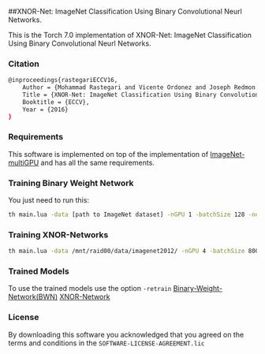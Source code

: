 ##XNOR-Net: ImageNet Classification Using Binary Convolutional Neurl Networks.

This is the Torch 7.0 implementation of XNOR-Net: ImageNet Classification Using Binary Convolutional Neurl Networks.

### Citation 
```bash
@inproceedings{rastegariECCV16,
    Author = {Mohammad Rastegari and Vicente Ordonez and Joseph Redmon and Ali Farhadi},
    Title = {XNOR-Net: ImageNet Classification Using Binary Convolutional Neurl Networks},
    Booktitle = {ECCV},
    Year = {2016}
}
```

### Requirements
This software is implemented on top of the implementation of [ImageNet-multiGPU](https://github.com/soumith/imagenet-multiGPU.torch) and has all the same requirements.

### Training Binary Weight Network
You just need to run this:
```bash
th main.lua -data [path to ImageNet dataset] -nGPU 1 -batchSize 128 -netType alexnet -binaryWeight -dropout 0.1
``` 
### Training XNOR-Networks
```bash
th main.lua -data /mnt/raid00/data/imagenet2012/ -nGPU 4 -batchSize 800 -netType alexnetxnor -binaryWeight -optimType adam -epochSize 1500
```
### Trained Models
To use the trained models use the option `-retrain`
[Binary-Weight-Network(BWN)](https://s3-us-west-2.amazonaws.com/ai2-vision/xnornet/alexnet_BWN.t7)
[XNOR-Network](https://s3-us-west-2.amazonaws.com/ai2-vision/xnornet/alexnet_XNOR.t7)

### License
By downloading this software you acknowledged that you agreed on the terms and conditions in the `SOFTWARE-LICENSE-AGREEMENT.lic`